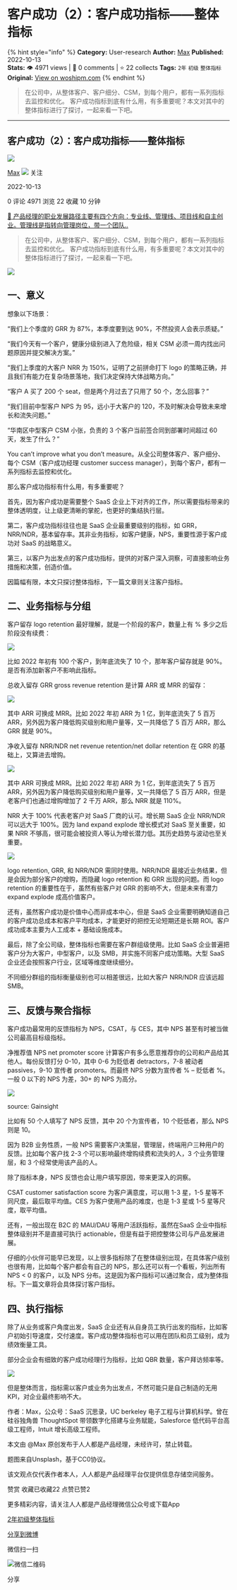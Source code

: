 # 客户成功（2）：客户成功指标——整体指标
{% hint style="info" %}
**Category:** User-research
**Author:** [Max](https://www.woshipm.com/u/1368155)
**Published:** 2022-10-13  
**Stats:** 👁️ 4971 views | 💬 0 comments | ⭐ 22 collects
**Tags:** `2年` `初级` `整体指标`
**Original:** [View on woshipm.com](https://www.woshipm.com/user-research/5641464.html)
{% endhint %}
> 在公司中，从整体客户、客户细分、CSM，到每个用户，都有一系列指标去监控和优化。 客户成功指标到底有什么用，有多重要呢？本文对其中的整体指标进行了探讨，一起来看一下吧。

---

## 客户成功（2）：客户成功指标——整体指标

[![](https://static.woshipm.com/WX_U_202112_20211209144627_1383.jpg?imageView2/1/w/72/h/72/q/100)](https://www.woshipm.com/u/1368155)

[Max](https://www.woshipm.com/u/1368155) ![](https://static.woshipm.com/tag/1101_1@2x.png) 关注

2022-10-13

0 评论 4971 浏览 22 收藏 10 分钟

[🔗 产品经理的职业发展路径主要有四个方向：专业线、管理线、项目线和自主创业。管理线是指转向管理岗位，带一个团队..](https://ke.qidianla.com/courses/90pm)

> 在公司中，从整体客户、客户细分、CSM，到每个用户，都有一系列指标去监控和优化。 客户成功指标到底有什么用，有多重要呢？本文对其中的整体指标进行了探讨，一起来看一下吧。

![](https://image.woshipm.com/wp-files/2022/10/mbLItjeE7arK62aYgbTh.png)

## 一、意义

想象以下场景：

“我们上个季度的 GRR 为 87%，本季度要到达 90%，不然投资人会表示质疑。”

“我们今天有一个客户，健康分级别进入了危险级，相关 CSM 必须一周内找出问题原因并提交解决方案。”

“我们上季度的大客户 NRR 为 150%，证明了之前拼命打下 logo 的策略正确，并且我们有能力在复杂场景落地，我们决定保持大体战略方向。”

“客户 A 买了 200 个 seat，但是两个月过去了只用了 50 个，怎么回事？”

“我们目前中型客户 NPS 为 95，远小于大客户的 120，不及时解决会导致未来增长和流失问题。”

“华南区中型客户 CSM 小张，负责的 3 个客户当前签合同到部署时间超过 60 天，发生了什么？”

You can’t improve what you don’t measure。从全公司整体客户、客户细分、每个 CSM（客户成功经理 customer success manager），到每个客户，都有一系列指标去监控和优化。

那么客户成功指标有什么用，有多重要呢？

首先，因为客户成功是需要整个 SaaS 企业上下对齐的工作，所以需要指标带来的整体透明度，让上级更清晰的掌舵，也更好的集结执行层。

第二，客户成功指标往往也是 SaaS 企业最重要级别的指标，如 GRR，NRR/NDR，基本留存率。其非业务指标，如客户健康，NPS，重要性源于客户成功对 SaaS 的战略意义。

第三，以客户为出发点的客户成功指标，提供的对客户深入洞察，可直接影响业务措施和决策，创造价值。

因篇幅有限，本文只探讨整体指标，下一篇文章则关注客户指标。

## 二、业务指标与分组

客户留存 logo retention 最好理解，就是一个阶段的客户，数量上有 % 多少之后阶段没有续费：

![](https://image.woshipm.com/wp-files/2022/10/frpfKh2KHq7ynF0o1eGd.png)

比如 2022 年初有 100 个客户，到年底流失了 10 个，那年客户留存就是 90%。是否有添加新客户不影响此指标。

总收入留存 GRR gross revenue retention 是计算 ARR 或 MRR 的留存：

![](https://image.woshipm.com/wp-files/2022/10/OvmKZ7N4RCCQjW7dWU47.png)

其中 ARR 可换成 MRR。比如 2022 年初 ARR 为 1 亿，到年底流失了 5 百万 ARR，另外因为客户降低购买级别和用户量等，又一共降低了 5 百万 ARR，那么 GRR 就是 90%。

净收入留存 NRR/NDR net revenue retention/net dollar retention 在 GRR 的基础上，又算进去增购。

![](https://image.woshipm.com/wp-files/2022/10/PFZ4oGf5n9HZkkJE9uNd.png)

其中 ARR 可换成 MRR。比如 2022 年初 ARR 为 1 亿，到年底流失了 5 百万 ARR，另外因为客户降低购买级别和用户量等，又一共降低了 5 百万 ARR，但是老客户们也通过增购增加了 2 千万 ARR，那么 NRR 就是 110%。

NRR 大于 100% 代表老客户对 SaaS 厂商的认可。增长期 SaaS 企业 NRR/NDR 可以远大于 100%。因为 land expand explode 增长模式对 SaaS 至关重要，如果 NRR 不够高，很可能会被投资人等认为增长潜力低。其历史趋势与波动也至关重要。

![](https://image.woshipm.com/wp-files/2022/10/xcJChrzJlt5TDFj9KQPC.png)

logo retention, GRR, 和 NRR/NDR 需同时使用。NRR/NDR 最接近业务结果，但是会因为部分客户的增购，而隐藏 logo retention 和 GRR 出现的问题。而 logo retention 的重要性在于，虽然有些客户对 GRR 的影响不大，但是未来有潜力 expand explode 成高价值客户。

还有，虽然客户成功是价值中心而非成本中心，但是 SaaS 企业需要明确知道自己的客户成功总成本和客户平均成本，才能更好的把控无论短期还是长期 ROI。客户成功成本主要为人工成本 + 基础设施成本。

最后，除了全公司级，整体指标也需要在客户群组级使用。比如 SaaS 企业普遍把客户分为大客户，中型客户，以及 SMB，并实施不同客户成功策略。大型 SaaS 企业还会按照客户行业，区域等维度继续细分。

不同细分群组的指标衡量级别也可以相差很远，比如大客户 NRR/NDR 应该远超 SMB。

## 三、反馈与聚合指标

客户成功最常用的反馈指标为 NPS，CSAT，与 CES，其中 NPS 甚至有时被当做公司最高目标级指标。

净推荐值 NPS net promoter score 计算客户有多么愿意推荐你的公司和产品给其他人。每份反馈打分 0-10，其中 0-6 为贬低者 detractors，7-8 被动者 passives，9-10 宣传者 promoters。而最终 NPS 分数为宣传者 % – 贬低者 %。一般 0 以下的 NPS 为差，30+ 的 NPS 为高分。

![](https://image.woshipm.com/wp-files/2022/10/YEc9dcVmJWcyVW3kc51q.png)

source: Gainsight

比如有 50 个人填写了 NPS 反馈，其中 20 个为宣传者，10 个贬低者，那么 NPS 则是 10。

因为 B2B 业务性质，一般 NPS 需要客户决策层，管理层，终端用户三种用户的反馈。比如每个客户找 2-3 个可以影响最终增购续费和流失的人，3 个业务管理层，和 3 个经常使用该产品的人。

除了指标本身，NPS 反馈也会让用户填写原因，带来更深入的洞察。

CSAT customer satisfaction score 为客户满意度，可以用 1-3 星，1-5 星等不同尺度，最后取平均值。CES 为客户使用产品的难度，也是 1-3 星或 1-5 星等尺度，取平均值。

还有，一般出现在 B2C 的 MAU/DAU 等用户活跃指标，虽然在SaaS 企业中指标整体级别并不是直接可执行 actionable，但是有益于把控整体公司与产品发展进展。

仔细的小伙伴可能早已发现，以上很多指标除了在整体级别出现，在具体客户级别也很有用，比如每个客户都会有自己的 NPS，那么还可以有一个看板，列出所有 NPS < 0 的客户，以及 NPS 分布。这是因为客户指标可以通过聚合，成为整体指标。下一篇文章将会具体探讨客户指标。

## 四、执行指标

除了从业务或客户角度出发，SaaS 企业还有从自身员工执行出发的指标，比如客户初始引导速度，交付速度。客户成功整体指标也可以用在团队和员工级别，成为绩效衡量工具。

部分企业会有细致的客户成功经理行为指标，比如 QBR 数量，客户拜访频率等。

![](https://image.woshipm.com/wp-files/2022/10/292g14s4mkEgf4T0rVhm.png)

但是整体而言，指标需以客户或业务为出发点，不然可能只是自己制造的无用 KPI，对企业最终影响不大。

作者：Max，公众号：SaaS 沉思录，UC berkeley 电子工程与计算机科学。曾在硅谷独角兽 ThoughtSpot 带领数字化搭建与业务赋能，Salesforce 低代码平台高级工程师，Intuit 增长高级工程师。

本文由 @Max 原创发布于人人都是产品经理，未经许可，禁止转载。

题图来自Unsplash，基于CC0协议。

该文观点仅代表作者本人，人人都是产品经理平台仅提供信息存储空间服务。

赞赏 收藏已收藏22 点赞已赞2

更多精彩内容，请关注人人都是产品经理微信公众号或下载App

[2年](https://www.woshipm.com/tag/2%e5%b9%b4)[初级](https://www.woshipm.com/tag/%e5%88%9d%e7%ba%a7)[整体指标](https://www.woshipm.com/tag/%e6%95%b4%e4%bd%93%e6%8c%87%e6%a0%87)

[分享到微博](https://service.weibo.com/share/share.php?appkey=2775287854&title=客户成功（2）：客户成功指标——整体指标&url=https://www.woshipm.com/user-research/5641464.html&pic=https://image.woshipm.com/wp-files/2022/10/mbLItjeE7arK62aYgbTh.png)

微信扫一扫

![微信二维码](https://api.pwmqr.com/qrcode/create/?url=https://www.woshipm.com/user-research/5641464.html)

分享
